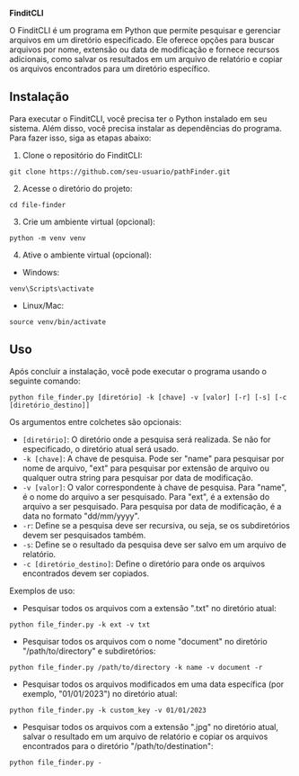 **FinditCLI**

O FinditCLI é um programa em Python que permite pesquisar e gerenciar arquivos em um diretório especificado. Ele oferece opções para buscar arquivos por nome, extensão ou data de modificação e fornece recursos adicionais, como salvar os resultados em um arquivo de relatório e copiar os arquivos encontrados para um diretório específico.

## Instalação

Para executar o FinditCLI, você precisa ter o Python instalado em seu sistema. Além disso, você precisa instalar as dependências do programa. Para fazer isso, siga as etapas abaixo:

1. Clone o repositório do FinditCLI:

```
git clone https://github.com/seu-usuario/pathFinder.git
```

2. Acesse o diretório do projeto:

```
cd file-finder
```

3. Crie um ambiente virtual (opcional):

```
python -m venv venv
```

4. Ative o ambiente virtual (opcional):

- Windows:
```
venv\Scripts\activate
```

- Linux/Mac:
```
source venv/bin/activate
```


## Uso

Após concluir a instalação, você pode executar o programa usando o seguinte comando:

```
python file_finder.py [diretório] -k [chave] -v [valor] [-r] [-s] [-c [diretório_destino]]
```

Os argumentos entre colchetes são opcionais:

- `[diretório]`: O diretório onde a pesquisa será realizada. Se não for especificado, o diretório atual será usado.
- `-k [chave]`: A chave de pesquisa. Pode ser "name" para pesquisar por nome de arquivo, "ext" para pesquisar por extensão de arquivo ou qualquer outra string para pesquisar por data de modificação.
- `-v [valor]`: O valor correspondente à chave de pesquisa. Para "name", é o nome do arquivo a ser pesquisado. Para "ext", é a extensão do arquivo a ser pesquisado. Para pesquisa por data de modificação, é a data no formato "dd/mm/yyyy".
- `-r`: Define se a pesquisa deve ser recursiva, ou seja, se os subdiretórios devem ser pesquisados também.
- `-s`: Define se o resultado da pesquisa deve ser salvo em um arquivo de relatório.
- `-c [diretório_destino]`: Define o diretório para onde os arquivos encontrados devem ser copiados.

Exemplos de uso:

- Pesquisar todos os arquivos com a extensão ".txt" no diretório atual:

```
python file_finder.py -k ext -v txt
```

- Pesquisar todos os arquivos com o nome "document" no diretório "/path/to/directory" e subdiretórios:

```
python file_finder.py /path/to/directory -k name -v document -r
```

- Pesquisar todos os arquivos modificados em uma data específica (por exemplo, "01/01/2023") no diretório atual:

```
python file_finder.py -k custom_key -v 01/01/2023
```

- Pesquisar todos os arquivos com a extensão ".jpg" no diretório atual, salvar o resultado em um arquivo de relatório e copiar os arquivos encontrados para o diretório "/path/to/destination":

```
python file_finder.py -